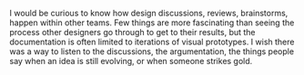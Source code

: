 

I would be curious to know how design discussions, reviews, brainstorms, happen within other teams. Few things
are more fascinating than seeing the process other designers go through to get to their results, but the
documentation is often limited to iterations of visual prototypes. I wish there was a way to listen to the
discussions, the argumentation, the things people say when an idea is still evolving, or when someone strikes
gold.